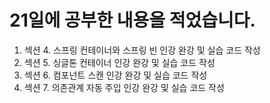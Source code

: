 # 21일에 공부한 내용을 적었습니다.
1. 섹션 4. 스프링 컨테이너와 스프링 빈 인강 완강 및 실습 코드 작성
2. 섹션 5. 싱글톤 컨테이너 인강 완강 및 실습 코드 작성
3. 섹션 6. 컴포넌트 스캔 인강 완강 및 실습 코드 작성
4. 섹션 7. 의존관계 자동 주입 인강 완강 및 실습 코드 작성
